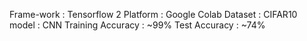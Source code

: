 Frame-work : Tensorflow 2
Platform : Google Colab
Dataset : CIFAR10
model : CNN
Training Accuracy : ~99%
Test Accuracy : ~74%
